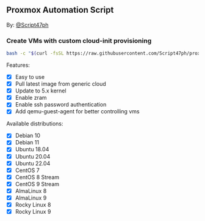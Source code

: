 ## Proxmox Automation Script

By: [@Script47ph](https://github.com/Script47ph)

### Create VMs with custom cloud-init provisioning

```bash
bash -c "$(curl -fsSL https://raw.githubusercontent.com/Script47ph/proxmox-automation/main/pve-create-vms.sh)"
```

Features:
- [x] Easy to use
- [x] Pull latest image from generic cloud
- [x] Update to 5.x kernel
- [x] Enable zram
- [x] Enable ssh password authentication
- [x] Add qemu-guest-agent for better controlling vms

Available distributions:
- [x] Debian 10
- [x] Debian 11
- [x] Ubuntu 18.04
- [x] Ubuntu 20.04
- [x] Ubuntu 22.04
- [x] CentOS 7
- [x] CentOS 8 Stream
- [x] CentOS 9 Stream
- [x] AlmaLinux 8
- [x] AlmaLinux 9
- [x] Rocky Linux 8
- [x] Rocky Linux 9